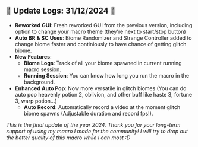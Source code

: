 ## 🎉 Update Logs: 31/12/2024 🎉

- **Reworked GUI**: Fresh reworked GUI from the previous version, including option to change your macro theme (they're next to start/stop button)
- **Auto BR & SC Uses**: Biome Randomizer and Strange Controller added to change biome faster and continiously to have chance of getting glitch biome.
- **New Features**:
  - **Biome Logs**: Track of all your biome spawned in current running macro session.
  - **Running Session**: You can know how long you run the macro in the background.
- **Enhanced Auto Pop**: Now more versatile in glitch biomes (You can do auto pop heavenly potion 2, oblivion, and other buff like haste 3, fortune 3, warp potion...)
  - **Auto Record**: Automatically record a video at the moment glitch biome spawns (Adjustable duration and record fps!).

*This is the final update of the year 2024. Thank you for your long-term support of using my macro I made for the community! I will try to drop out the better quality of this macro while I can most :D*
